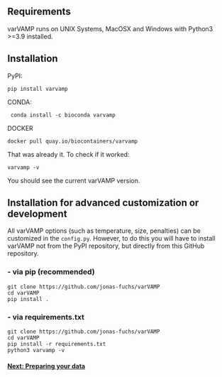 ## Requirements
varVAMP runs on UNIX Systems, MacOSX and Windows with Python3 >=3.9 installed.

## Installation

PyPI:

```shell
pip install varvamp
```

CONDA:

```shell
 conda install -c bioconda varvamp
```

DOCKER

```shell
docker pull quay.io/biocontainers/varvamp
```

That was already it. To check if it worked:

```shell
varvamp -v
```
You should see the current varVAMP version.

## Installation for advanced customization or development

All varVAMP options (such as temperature, size, penalties) can be customized in the `config.py`. However, to do this you will have to install varVAMP not from the PyPI repository, but directly from this GitHub repository.

### - via pip (recommended)

```shell
git clone https://github.com/jonas-fuchs/varVAMP
cd varVAMP
pip install .
```

### - via requirements.txt

```shell
git clone https://github.com/jonas-fuchs/varVAMP
cd varVAMP
pip install -r requirements.txt
python3 varvamp -v
```


#### [Next: Preparing your data](./preparing_the_data.md)

